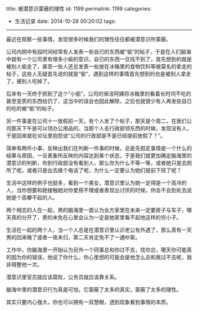 title: 被潜意识蒙蔽的理性
id: 1199
permalink: 1199
categories:
  - 生活记录
date: 2014-10-28 00:20:02
tags:
---

最近在观察一些事情，发现很多时候我们的理性往往都被潜意识所蒙蔽。

公司内网中有段时间经常有人发表一些自已的东西被“偷”的帖子，于是在人们脑海中就有一个公司里有很多小偷的意识，自已的东西一旦找不到了，首先想到的就是被别人偷走了，甚至一些人还总发表一些放在冰箱里的食物饮料等被莫名的拿走的帖子，这些人无疑首先说的就是“偷”，遇到这样的事情首先想到的也是被别人拿走了，被别人吃掉了。
<!-- more -->
后来有一天终于抓到了这个“小偷”，公司的保洁阿姨将冰箱里的看着长时间不吃的甚至变质的东西给仍了，这当中的误会也因此解除，之后也就很少有人再发些自已的吃的被“偷”的帖子。

另一件事是在公司十一放假前一天，有个人发了个帖子，那天是个周二，在我们公司那天下午是可以领办公用品的，当那个人去行政部领东西的时候，发现没有人，于是回来就在论坛里抱怨说“公司的行政部是不是已经提前放假了？”。

简单有两件小事，反映出我们在判断一件事的时候，总是先假定事情是一个什么的结果与原因，一旦表象所反映的内容达到某个状态，于是我们就更加确定脑海里的潜意识的判断，你到行政部没有看到人，那么你为什么不等一等，或者她只是去厕所了呢，或者只是出去接个电话了呢，为什么一定要认为她们提前下班了呢？

生活中这样的例子也挺多，看到一个美女，潜意识里认为她一定得是一个高冷的人，当你想要和她接触她对你爱搭不理或者表现出讨厌的时候，你会不会到处去说她是个高攀不起的人。

两个相恋的人在一起，男的脑海里一直认为女方家里在未来一定要房子与车子，哪天真的分开了，男的未免在心里会认为一定是她家里看不起他这样的穷小子。

生活在一起的两个人，当一个人总是在潜意识里认识老公有外遇了，那么真有一天男的回来晚了或者一夜未归，第二天肯定免不了一通吵架。

工作中，你脑海里一开始认为另外一个同事总和你过不去，找你岔，哪天你可能真的因为你的错误，他说了你什么，你心里想的可能会是他怎么总和我过不去呢，我非得整他一次。

潜意识里官员就应该腐败，公务员就应该靠关系。

脑海中里的潜意识行为真是可怕，它蒙蔽了太多的真实，蒙蔽了太多的理性。

其实只要内心强大，你也可以拥有一双慧眼，透到现象看到事情的本质。